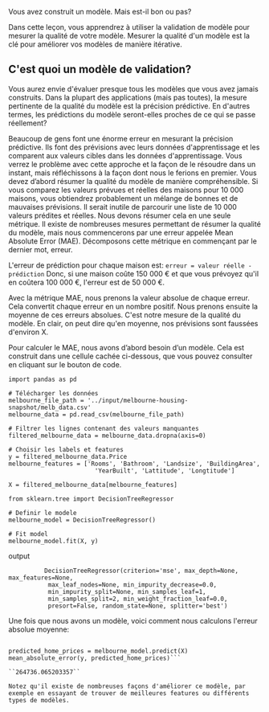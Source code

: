 Vous avez construit un modèle. Mais est-il bon ou pas?

Dans cette leçon, vous apprendrez à utiliser la validation de modèle pour mesurer la qualité de votre modèle. 
Mesurer la qualité d'un modèle est la clé pour améliorer vos modèles de manière itérative.

## C'est quoi un modèle de validation?
Vous aurez envie d'évaluer presque tous les modèles que vous avez jamais construits. 
Dans la plupart des applications (mais pas toutes), la mesure pertinente de la qualité du modèle est la précision prédictive. 
En d'autres termes, les prédictions du modèle seront-elles proches de ce qui se passe réellement?

Beaucoup de gens font une énorme erreur en mesurant la précision prédictive. Ils font des prévisions avec leurs données d'apprentissage et les comparent aux valeurs cibles dans les données d'apprentissage. 
Vous verrez le problème avec cette approche et la façon de le résoudre dans un instant, mais réfléchissons 
à la façon dont nous le ferions en premier.
Vous devez d’abord résumer la qualité du modèle de manière compréhensible. Si vous comparez les valeurs prévues et réelles des maisons pour 10 000 maisons, vous obtiendrez probablement un mélange de bonnes et de mauvaises prévisions. Il serait inutile de parcourir une liste de 10 000 valeurs prédites et réelles.
Nous devons résumer cela en une seule métrique.
Il existe de nombreuses mesures permettant de résumer la qualité du modèle, mais nous commencerons par une erreur appelée Mean Absolute Error
(MAE). Décomposons cette métrique en commençant par le dernier mot, erreur.

L'erreur de prédiction pour chaque maison est:
```erreur = valeur réelle - prédiction```
Donc, si une maison coûte 150 000 € et que vous prévoyez qu'il en coûtera 100 000 €, l'erreur est de 50 000 €.

Avec la métrique MAE, nous prenons la valeur absolue de chaque erreur. Cela convertit chaque erreur en un nombre positif.
Nous prenons ensuite la moyenne de ces erreurs absolues. C'est notre mesure de la qualité du modèle. En clair, on peut dire qu'en moyenne, nos prévisions sont faussées d'environ X.

Pour calculer le MAE, nous avons d’abord besoin d’un modèle. Cela est construit dans une cellule cachée ci-dessous, que vous pouvez consulter en cliquant sur le bouton de code.
```
import pandas as pd

# Télécharger les données
melbourne_file_path = '../input/melbourne-housing-snapshot/melb_data.csv'
melbourne_data = pd.read_csv(melbourne_file_path) 

# Filtrer les lignes contenant des valeurs manquantes
filtered_melbourne_data = melbourne_data.dropna(axis=0)

# Choisir les labels et features
y = filtered_melbourne_data.Price
melbourne_features = ['Rooms', 'Bathroom', 'Landsize', 'BuildingArea', 
                        'YearBuilt', 'Lattitude', 'Longtitude']
                        
X = filtered_melbourne_data[melbourne_features]

from sklearn.tree import DecisionTreeRegressor

# Definir le modele
melbourne_model = DecisionTreeRegressor()

# Fit model
melbourne_model.fit(X, y)
```
output
```
          DecisionTreeRegressor(criterion='mse', max_depth=None, max_features=None,
           max_leaf_nodes=None, min_impurity_decrease=0.0,
           min_impurity_split=None, min_samples_leaf=1,
           min_samples_split=2, min_weight_fraction_leaf=0.0,
           presort=False, random_state=None, splitter='best')
 ```
           
Une fois que nous avons un modèle, voici comment nous calculons l'erreur absolue moyenne:

```from sklearn.metrics import mean_absolute_error

predicted_home_prices = melbourne_model.predict(X)
mean_absolute_error(y, predicted_home_prices)```

``264736.065203357``

Notez qu'il existe de nombreuses façons d'améliorer ce modèle, par exemple en essayant de trouver de meilleures features ou différents types de modèles.
